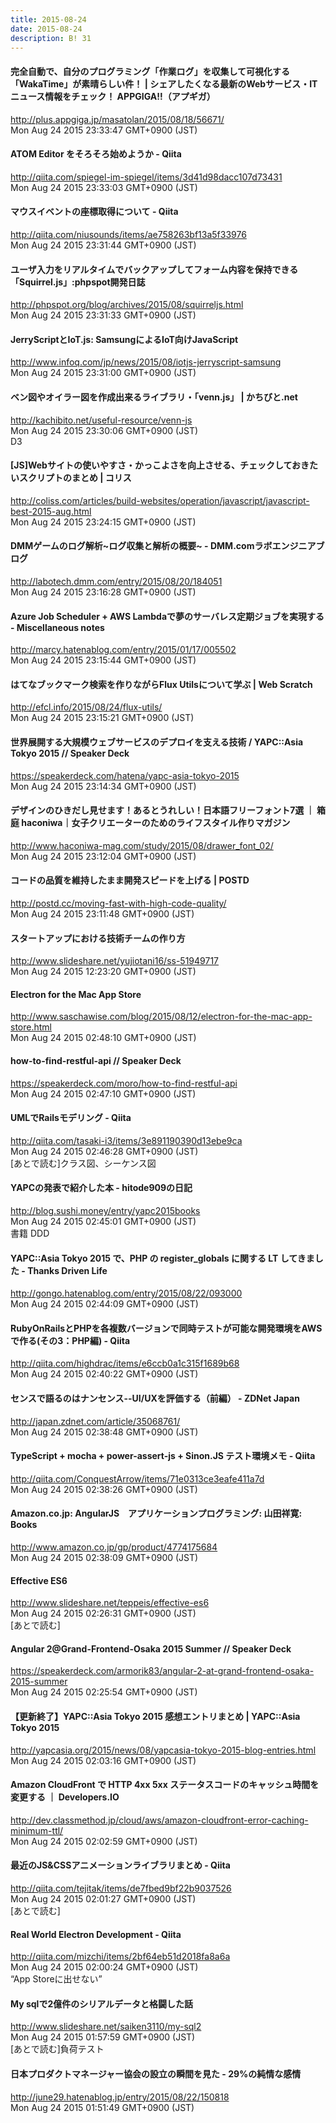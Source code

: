 ```yaml
---
title: 2015-08-24
date: 2015-08-24
description: B! 31
---
```


#### 完全自動で、自分のプログラミング「作業ログ」を収集して可視化する「WakaTime」が素晴らしい件！ | シェアしたくなる最新のWebサービス・ITニュース情報をチェック！ APPGIGA!!（アプギガ）
http://plus.appgiga.jp/masatolan/2015/08/18/56671/<br>
Mon Aug 24 2015 23:33:47 GMT+0900 (JST)<br>


#### ATOM Editor をそろそろ始めようか - Qiita
http://qiita.com/spiegel-im-spiegel/items/3d41d98dacc107d73431<br>
Mon Aug 24 2015 23:33:03 GMT+0900 (JST)<br>


#### マウスイベントの座標取得について - Qiita
http://qiita.com/niusounds/items/ae758263bf13a5f33976<br>
Mon Aug 24 2015 23:31:44 GMT+0900 (JST)<br>


#### ユーザ入力をリアルタイムでバックアップしてフォーム内容を保持できる「Squirrel.js」:phpspot開発日誌
http://phpspot.org/blog/archives/2015/08/squirreljs.html<br>
Mon Aug 24 2015 23:31:33 GMT+0900 (JST)<br>


#### JerryScriptとIoT.js: SamsungによるIoT向けJavaScript
http://www.infoq.com/jp/news/2015/08/iotjs-jerryscript-samsung<br>
Mon Aug 24 2015 23:31:00 GMT+0900 (JST)<br>


#### ベン図やオイラー図を作成出来るライブラリ・「venn.js」 | かちびと.net
http://kachibito.net/useful-resource/venn-js<br>
Mon Aug 24 2015 23:30:06 GMT+0900 (JST)<br>
D3


####   [JS]Webサイトの使いやすさ・かっこよさを向上させる、チェックしておきたいスクリプトのまとめ | コリス
http://coliss.com/articles/build-websites/operation/javascript/javascript-best-2015-aug.html<br>
Mon Aug 24 2015 23:24:15 GMT+0900 (JST)<br>


#### DMMゲームのログ解析~ログ収集と解析の概要~ - DMM.comラボエンジニアブログ
http://labotech.dmm.com/entry/2015/08/20/184051<br>
Mon Aug 24 2015 23:16:28 GMT+0900 (JST)<br>


#### Azure Job Scheduler + AWS Lambdaで夢のサーバレス定期ジョブを実現する - Miscellaneous notes
http://marcy.hatenablog.com/entry/2015/01/17/005502<br>
Mon Aug 24 2015 23:15:44 GMT+0900 (JST)<br>


####                 はてなブックマーク検索を作りながらFlux Utilsについて学ぶ | Web Scratch            
http://efcl.info/2015/08/24/flux-utils/<br>
Mon Aug 24 2015 23:15:21 GMT+0900 (JST)<br>


#### 世界展開する大規模ウェブサービスのデプロイを支える技術 / YAPC::Asia Tokyo 2015 // Speaker Deck
https://speakerdeck.com/hatena/yapc-asia-tokyo-2015<br>
Mon Aug 24 2015 23:14:34 GMT+0900 (JST)<br>


#### デザインのひきだし見せます！あるとうれしい！日本語フリーフォント7選 ｜ 箱庭 haconiwa｜女子クリエーターのためのライフスタイル作りマガジン
http://www.haconiwa-mag.com/study/2015/08/drawer_font_02/<br>
Mon Aug 24 2015 23:12:04 GMT+0900 (JST)<br>


#### コードの品質を維持したまま開発スピードを上げる | POSTD
http://postd.cc/moving-fast-with-high-code-quality/<br>
Mon Aug 24 2015 23:11:48 GMT+0900 (JST)<br>


#### スタートアップにおける技術チームの作り方
http://www.slideshare.net/yujiotani16/ss-51949717<br>
Mon Aug 24 2015 12:23:20 GMT+0900 (JST)<br>


#### Electron for the Mac App Store
http://www.saschawise.com/blog/2015/08/12/electron-for-the-mac-app-store.html<br>
Mon Aug 24 2015 02:48:10 GMT+0900 (JST)<br>


#### how-to-find-restful-api // Speaker Deck
https://speakerdeck.com/moro/how-to-find-restful-api<br>
Mon Aug 24 2015 02:47:10 GMT+0900 (JST)<br>


#### UMLでRailsモデリング - Qiita
http://qiita.com/tasaki-i3/items/3e891190390d13ebe9ca<br>
Mon Aug 24 2015 02:46:28 GMT+0900 (JST)<br>
[あとで読む]クラス図、シーケンス図


#### YAPCの発表で紹介した本 - hitode909の日記
http://blog.sushi.money/entry/yapc2015books<br>
Mon Aug 24 2015 02:45:01 GMT+0900 (JST)<br>
書籍 DDD


#### YAPC::Asia Tokyo 2015 で、PHP の register_globals に関する LT してきました - Thanks Driven Life
http://gongo.hatenablog.com/entry/2015/08/22/093000<br>
Mon Aug 24 2015 02:44:09 GMT+0900 (JST)<br>


#### RubyOnRailsとPHPを各複数バージョンで同時テストが可能な開発環境をAWSで作る(その3：PHP編) - Qiita
http://qiita.com/highdrac/items/e6ccb0a1c315f1689b68<br>
Mon Aug 24 2015 02:40:22 GMT+0900 (JST)<br>


####  センスで語るのはナンセンス--UI/UXを評価する（前編） - ZDNet Japan
http://japan.zdnet.com/article/35068761/<br>
Mon Aug 24 2015 02:38:48 GMT+0900 (JST)<br>


#### TypeScript + mocha + power-assert-js + Sinon.JS テスト環境メモ - Qiita
http://qiita.com/ConquestArrow/items/71e0313ce3eafe411a7d<br>
Mon Aug 24 2015 02:38:26 GMT+0900 (JST)<br>


#### Amazon.co.jp: AngularJS　アプリケーションプログラミング: 山田祥寛: Books
http://www.amazon.co.jp/gp/product/4774175684<br>
Mon Aug 24 2015 02:38:09 GMT+0900 (JST)<br>


#### Effective ES6
http://www.slideshare.net/teppeis/effective-es6<br>
Mon Aug 24 2015 02:26:31 GMT+0900 (JST)<br>
[あとで読む]


#### Angular 2@Grand-Frontend-Osaka 2015 Summer // Speaker Deck
https://speakerdeck.com/armorik83/angular-2-at-grand-frontend-osaka-2015-summer<br>
Mon Aug 24 2015 02:25:54 GMT+0900 (JST)<br>


#### 【更新終了】YAPC::Asia Tokyo 2015 感想エントリまとめ  | YAPC::Asia Tokyo 2015
http://yapcasia.org/2015/news/08/yapcasia-tokyo-2015-blog-entries.html<br>
Mon Aug 24 2015 02:03:16 GMT+0900 (JST)<br>


#### Amazon CloudFront で HTTP 4xx 5xx ステータスコードのキャッシュ時間を変更する ｜ Developers.IO
http://dev.classmethod.jp/cloud/aws/amazon-cloudfront-error-caching-minimum-ttl/<br>
Mon Aug 24 2015 02:02:59 GMT+0900 (JST)<br>


#### 最近のJS&CSSアニメーションライブラリまとめ - Qiita
http://qiita.com/tejitak/items/de7fbed9bf22b9037526<br>
Mon Aug 24 2015 02:01:27 GMT+0900 (JST)<br>
[あとで読む]


#### Real World Electron Development - Qiita
http://qiita.com/mizchi/items/2bf64eb51d2018fa8a6a<br>
Mon Aug 24 2015 02:00:24 GMT+0900 (JST)<br>
“App Storeに出せない”


#### My sqlで2億件のシリアルデータと格闘した話
http://www.slideshare.net/saiken3110/my-sql2<br>
Mon Aug 24 2015 01:57:59 GMT+0900 (JST)<br>
[あとで読む]負荷テスト


#### 日本プロダクトマネージャー協会の設立の瞬間を見た - 29%の純情な感情
http://june29.hatenablog.jp/entry/2015/08/22/150818<br>
Mon Aug 24 2015 01:51:49 GMT+0900 (JST)<br>


